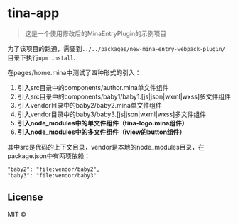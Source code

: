 # tina-app

> 这是一个使用修改后的MinaEntryPlugin的示例项目

为了该项目的跑通，需要到`../../packages/new-mina-entry-webpack-plugin/`目录下执行`npm install`.

在pages/home.mina中测试了四种形式的引入：

1. 引入src目录中的components/author.mina单文件组件
2. 引入src目录中的components/baby1/baby1.[js|json|wxml|wxss]多文件组件
3. 引入vendor目录中的baby2/baby2.mina单文件组件
4. 引入vendor目录中的baby3/baby3.[js|json|wxml|wxss]多文件组件
5. **引入node_modules中的单文件组件（tina-logo.mina组件）**
6. **引入node_modules中的多文件组件（iview的button组件）**

其中src是代码的上下文目录，vendor是本地的node_modules目录，在package.json中有两项依赖：

    "baby2": "file:vendor/baby2",
    "baby3": "file:vendor/baby3"

## License
MIT &copy;
